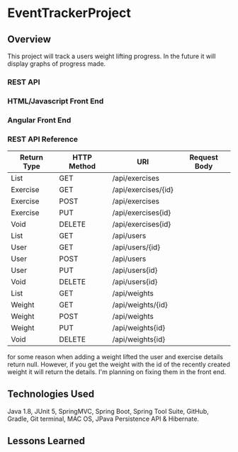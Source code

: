 # EventTrackerProject

## Overview

This project will track a users weight lifting progress. In the future it will display graphs of progress made.

### REST API

### HTML/Javascript Front End

### Angular Front End

### REST API Reference
| Return Type | HTTP Method | URI | Request Body |
|-------------|-------------|-----|--------------|
|List<Exercise> | GET  | /api/exercises      | |
|Exercise       | GET  | /api/exercises/{id} | |
|Exercise       | POST | /api/exercises      | | Exercise JSON |
|Exercise       | PUT  | /api/exercises{id}  | | Exercise JSON |
|Void      | DELETE | /api/exercises{id} | | |
|List<User> | GET  | /api/users      | |
|User       | GET  | /api/users/{id} | |
|User       | POST | /api/users      | | User JSON |
|User       | PUT  | /api/users{id}  | | User JSON |
|Void      | DELETE | /api/users{id} | | |
|List<Weight> | GET  | /api/weights      | |
|Weight       | GET  | /api/weights/{id} | |
|Weight       | POST | /api/weights      | | Weight JSON |
|Weight       | PUT  | /api/weights{id}  | | Weight JSON |
|Void      | DELETE | /api/weights{id} | | |

for some reason when adding a weight lifted the user and exercise details return null.
However, if you get the weight with the id of the recently created weight it will return the details.
I'm planning on fixing them in the front end.



## Technologies Used
Java 1.8, JUnit 5, SpringMVC, Spring Boot, Spring Tool Suite, GitHub, Gradle,
Git terminal, MAC OS, JPava Persistence API & Hibernate.


## Lessons Learned
